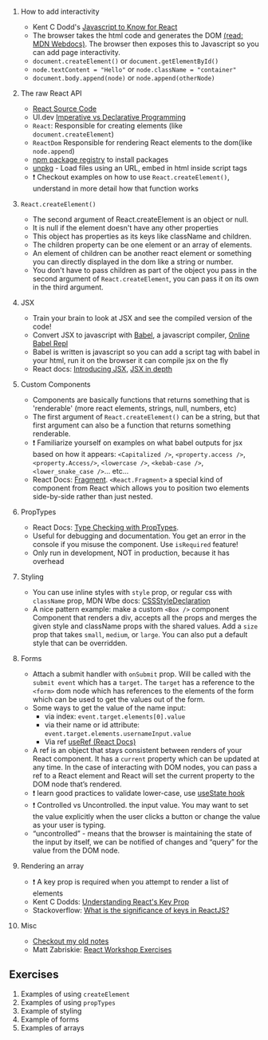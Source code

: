 1. How to add interactivity

    - Kent C Dodd's [Javascript to Know for React](https://kentcdodds.com/blog/javascript-to-know-for-react)
    - The browser takes the html code and generates the DOM [(read: MDN Webdocs)](https://developer.mozilla.org/en-US/docs/Web/API/Document_Object_Model/Introduction). The browser then exposes this to Javascript so you can add page interactivity.
    - `document.createElement()` or `document.getElementById()`
    - `node.textContent = "Hello"` or `node.className = "container"`
    - `document.body.append(node)` or `node.append(otherNode)`

2. The raw React API

    - [React Source Code](https://github.com/facebook/react/blob/48907797294340b6d5d8fecfbcf97edf0691888d/packages/react-dom/src/client/ReactDOMComponent.js#L416)
    - UI.dev [Imperative vs Declarative Programming](https://ui.dev/imperative-vs-declarative-programming/)
    - `React`: Responsible for creating elements (like `document.createElement`)
    - `ReactDom` Responsible for rendering React elements to the dom(like `node.append`)
    - [npm package registry](https://www.npmjs.com/) to install packages
    - [unpkg](https://unpkg.com/) - Load files using an URL, embed in html inside script tags
    - ❗ Checkout examples on how to use `React.createElement()`, understand in more detail how that function works

3. `React.createElement()`

    - The second argument of React.createElement is an object or null.
    - It is null if the element doesn't have any other properties
    - This object has properties as its keys like className and children.
    - The children property can be one element or an array of elements.
    - An element of children can be another react element or something you can directly displayed in the dom like a string or number.
    - You don't have to pass children as part of the object you pass in the second argument of `React.createElement`, you can pass it on its own in the third argument.

4. JSX

    - Train your brain to look at JSX and see the compiled version of the code!
    - Convert JSX to javascript with [Babel](https://babeljs.io/), a javascript compiler, [Online Babel Repl](https://babeljs.io/repl)
    - Babel is written is javascript so you can add a script tag with babel in your html, run it on the browser it can compile jsx on the fly
    - React docs: [Introducing JSX](https://reactjs.org/docs/introducing-jsx.html), [JSX in depth](https://reactjs.org/docs/jsx-in-depth.html)

5. Custom Components

    - Components are basically functions that returns something that is 'renderable' (more react elements, strings, null, numbers, etc)
    - The first argument of `React.createElement()` can be a string, but that first argument can also be a function that returns something renderable.
    - ❗ Familiarize yourself on examples on what babel outputs for jsx based on how it appears: `<Capitalized />`, `<property.access />`, `<property.Access/>`, `<lowercase />`, `<kebab-case />`, `<lower_snake_case />`... etc...
    - React Docs: [Fragment](https://reactjs.org/docs/fragments.html). `<React.Fragment>` a special kind of component from React which allows you to position two elements side-by-side rather than just nested.

6. PropTypes

    - React Docs: [Type Checking with PropTypes](https://reactjs.org/docs/typechecking-with-proptypes.html).
    - Useful for debugging and documentation. You get an error in the console if you misuse the component. Use `isRequired` feature!
    - Only run in development, NOT in production, because it has overhead

7. Styling

    - You can use inline styles with `style` prop, or regular css with `className` prop, MDN Wbe docs: [CSSStyleDeclaration](https://developer.mozilla.org/en-US/docs/Web/API/CSSStyleDeclaration)
    - A nice pattern example: make a custom `<Box />` component Component that renders a div, accepts all the props and merges the given style and className props with the shared values. Add a `size` prop that takes `small`, `medium`, or `large`. You can also put a default style that can be overridden.

8. Forms

    - Attach a submit handler with `onSubmit` prop. Will be called with the `submit event` which has a `target`. The `target` has a reference to the `<form>` dom node which has references to the elements of the form which can be used to get the values out of the form.
    - Some ways to get the value of the name input:
        - via index: `event.target.elements[0].value`
        - via their name or id attribute: `event.target.elements.usernameInput.value`
        - Via ref [useRef (React Docs)](https://reactjs.org/docs/hooks-reference.html#useref)
    - A ref is an object that stays consistent between renders of your React component. It has a `current` property which can be updated at any time. In the case of interacting with DOM nodes, you can pass a ref to a React element and React will set the current property to the DOM node that’s rendered.
    - ❗ learn good practices to validate lower-case, use [useState hook](https://reactjs.org/docs/hooks-state.html)
    - ❗ Controlled vs Uncontrolled. the input value. You may want to set the value explicitly when the user clicks a button or change the value as your user is typing.
    - “uncontrolled” - means that the browser is maintaining the state of the input by itself, we can be notified of changes and “query” for the value from the DOM node.

9. Rendering an array

    - ❗ A key prop is required when you attempt to render a list of elements
    - Kent C Dodds: [Understanding React's Key Prop](https://kentcdodds.com/blog/understanding-reacts-key-prop)
    - Stackoverflow: [What is the significance of keys in ReactJS?](https://stackoverflow.com/questions/42801343/what-is-the-significance-of-keys-in-reactjs)

10. Misc
    - [Checkout my old notes](https://github.com/mithi/digital-garden/blob/page/web-dev/public/markdown-notes/epic-react-1-react-fundamentals.md)
    - Matt Zabriskie: [React Workshop Exercises](https://github.com/mzabriskie/react-workshop)

## Exercises

1. Examples of using `createElement`
2. Examples of using `propTypes`
3. Example of styling
4. Example of forms
5. Examples of arrays
